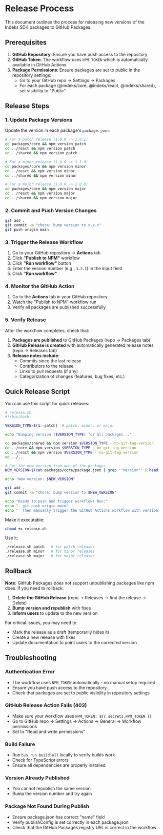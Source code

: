 # Release Process

This document outlines the process for releasing new versions of the Indeks SDK packages to GitHub Packages.

## Prerequisites

1. **GitHub Repository**: Ensure you have push access to the repository
2. **GitHub Token**: The workflow uses `NPM_TOKEN` which is automatically available in GitHub Actions
3. **Package Permissions**: Ensure packages are set to public in the repository settings:
   - Go to your GitHub repo → Settings → Packages
   - For each package (@indeks/core, @indeks/react, @indeks/shared), set visibility to "Public"

## Release Steps

### 1. Update Package Versions

Update the version in each package's `package.json`:

```bash
# For a patch release (1.0.0 -> 1.0.1)
cd packages/core && npm version patch
cd ../react && npm version patch
cd ../shared && npm version patch

# For a minor release (1.0.0 -> 1.1.0)
cd packages/core && npm version minor
cd ../react && npm version minor
cd ../shared && npm version minor

# For a major release (1.0.0 -> 2.0.0)
cd packages/core && npm version major
cd ../react && npm version major
cd ../shared && npm version major
```

### 2. Commit and Push Version Changes

```bash
git add .
git commit -m "chore: bump version to x.x.x"
git push origin main
```

### 3. Trigger the Release Workflow

1. Go to your GitHub repository → **Actions** tab
2. Click **"Publish to NPM"** workflow
3. Click **"Run workflow"** button
4. Enter the version number (e.g., `1.2.1`) in the input field
5. Click **"Run workflow"**

### 4. Monitor the GitHub Action

1. Go to the **Actions** tab in your GitHub repository
2. Watch the "Publish to NPM" workflow run
3. Verify all packages are published successfully

### 5. Verify Release

After the workflow completes, check that:

1. **Packages are published** to GitHub Packages (repo → Packages tab)
2. **GitHub Release is created** with automatically generated release notes (repo → Releases tab)
3. **Release notes include**:
   - Commits since the last release
   - Contributors to the release
   - Links to pull requests (if any)
   - Categorization of changes (features, bug fixes, etc.)

## Quick Release Script

You can use this script for quick releases:

```bash
# release.sh
#!/bin/bash

VERSION_TYPE=${1:-patch}  # patch, minor, or major

echo "Bumping version ($VERSION_TYPE) for all packages..."

cd packages/shared && npm version $VERSION_TYPE --no-git-tag-version
cd ../core && npm version $VERSION_TYPE --no-git-tag-version
cd ../react && npm version $VERSION_TYPE --no-git-tag-version
cd ../..

# Get the new version from one of the packages
NEW_VERSION=$(cat packages/core/package.json | grep '"version"' | head -1 | awk -F: '{ print $2 }' | sed 's/[", ]//g')

echo "New version: $NEW_VERSION"

git add .
git commit -m "chore: bump version to $NEW_VERSION"

echo "Ready to push and trigger workflow! Run:"
echo "  git push origin main"
echo "  Then manually trigger the GitHub Actions workflow with version: $NEW_VERSION"
```

Make it executable:

```bash
chmod +x release.sh
```

Use it:

```bash
./release.sh patch   # for patch releases
./release.sh minor   # for minor releases
./release.sh major   # for major releases
```

## Rollback

**Note:** GitHub Packages does not support unpublishing packages like npm does. If you need to rollback:

1. **Delete the GitHub Release** (repo → Releases → find the release → Delete)
2. **Bump version and republish** with fixes
3. **Inform users** to update to the new version

For critical issues, you may need to:

- Mark the release as a draft (temporarily hides it)
- Create a new release with fixes
- Update documentation to point users to the corrected version

## Troubleshooting

### Authentication Error

- The workflow uses `NPM_TOKEN` automatically - no manual setup required
- Ensure you have push access to the repository
- Check that packages are set to public visibility in repository settings

### GitHub Release Action Fails (403)

- Make sure your workflow uses `NPM_TOKEN: ${{ secrets.NPM_TOKEN }}`
- Go to GitHub repo → Settings → Actions → General → Workflow permissions
- Set to "Read and write permissions"

### Build Failure

- Run `bun run build:all` locally to verify builds work
- Check for TypeScript errors
- Ensure all dependencies are properly installed

### Version Already Published

- You cannot republish the same version
- Bump the version number and try again

### Package Not Found During Publish

- Ensure package.json has correct "name" field
- Verify publishConfig is set correctly in each package.json
- Check that the GitHub Packages registry URL is correct in the workflow
